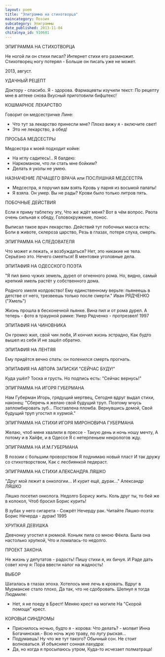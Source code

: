 ```yaml
---
layout: poem
title: "Эпиграмма на стихотворца"
maincategory: Поэзия
subcategory: Эпиграммы
date_published: 2013-11-04
chitalnya_id: 910681
---
```




ЭПИГРАММА НА СТИХОТВОРЦА

Не ногой ли он стихи писал?
Интернет стихи его размножит.
Стихотворец ногу потерял -
Больше он писать уже не может.

2013, август.


УДАЧНЫЙ РЕЦЕПТ

Доктору - спасибо. Я - здорова.
Фармацевты изучили текст:
По рецепту мне в аптеке снова
Вкусный приготовили бифштекс!

КОШМАРНОЕ ЛЕКАРСТВО

Говорит он медсестричке Лине:
- Что тут за лекарство принесли мне?
Плохо вижу я - включите свет!
- Это не лекарство, а обед!

ПРОСЬБА МЕДСЕСТРЫ

Медсестра к моей подходит койке:
- На иглу садитесь!..
Я балдею:
- Наркоманом, что ли стать мне бойким?
- Делать я уколы не умею.

НАЗНАЧЕНИЕ ЛЕЧАЩЕГО ВРАЧА
или ПОСЛУШНАЯ МЕДСЕСТРА

- Медсестра, я поручил вам взять
Кровь у парня из восьмой палаты!
- Я взяла. Он умер. Вы не рады?
Крови было только литров пять.

ПОБОЧНЫЕ ДЕЙСТВИЯ

Если я приму таблетку эту,
Что же ждёт меня? Вот в чём вопрос.
Рвота очень сильная к обеду,
Головокружение, понос.

Выписал такое врач лекарство.
Действий тут побочных масса есть:
Боли в животе, склероза царство,
Резь в глазах, потеря слуха, смерть.

ЭПИГРАММА 
НА СЛЕДОВАТЕЛЯ 

Что может и лежать, и возбуждаться? 
Нет, это никакие не тела. 
Серьёзно это. Нечего смеяться! 
В ментовке уголовные дела.

ЭПИТАФИЯ 
НА ОДЕССКОГО ПОЭТА

"Я пил вино чужих земель,
дурел от огненного рома.
Но, видно, самый крепкий хмель
растёт у собственного дома.

Родного хмеля колдовство!
Ему единственному верьте:
пьянеешь в детстве от него,
трезвеешь только после смерти."
Иван РЯДЧЕНКО ("Хмель")

Жизнь прошла в бесконечной пьянке.
Вина пил и от рома дурел.
А теперь - фото в траурной рамке:
Умер Рядченко - протрезвел!
1997

ЭПИТАФИЯ НА ЧИНОВНИКА

Он громко жил, свой чин любя,
И кончил жизнь эстрадно,
Как будто вышел из себя
И не зашёл обратно.

ЭПИТАФИЯ НА ЛЕНТЯЯ

Ему придётся 
вечно спать:
он поленился
смерть прогнать.

ЭПИТАФИЯ НА АВТОРА
ЗАПИСКИ "СЕЙЧАС БУДУ!"

Куда ушёл?
Тоска и грусть.
Но подпись есть:
"Сейчас вернусь!"

ЭПИГРАММА НА ИГОРЯ ГУБЕРМАНА

Нам Губерман Игорь, грядущий мертвец,
Сегодня вдруг выдал стихи, наконец:
"Сберечь я желаю свой будущий труп.
Поэтому мчусь запломбировать зуб... 
Поставлена пломба. Вернувшись домой,
Свой будущий труп угостил я хурмой."

ЭПИГРАММА НА СТИХИ 
ИГОРЯ МИРОНОВИЧА ГУБЕРМАНА

Желаю, чтоб меня хвалили в прессе -
Такую день и ночь ношу мечту,
А потому и в Хайфе, и в Одессе
Я с нетерпеньем некрологов жду.

ЭПИГРАММА НА И.М.ГУБЕРМАНА

В поэзии с большим проворством
Я поднимаю новый пласт
И так дружу со стихотворством,
Как с лесбиянкой педераст.

ЭПИГРАММА НА СТИХИ
АЛЕКСАНДРА ЛЯШКО

"Друг мой лежит в онкологии...
И курит ещё, дурак..."
Александр ЛЯШКО

Ляшко посетил онколога.
Недолго Борису жить.
Коль друг ты, то бей же в колокол,
Чтоб бросил Борис курить!

В зубах у него сигарета -
Сожрёт Нечерду рак.
Читайте Ляшко-поэта:
Борис Нечерда - дурак!
1995

ХРУПКАЯ ДЕВУШКА

Девчонку угостил я рюмкой.
Коньяк пила со мною Фёкла.
Была она настолько хрупкой,
Что и ломалась-то недолго.

ПРОЕКТ ЗАКОНА

Не жизнь у депутатов - радость!
Пишу стихи я, их бичуя.
И Раде дать совет хочу я:
Пора ввести налог на жадность!

ВЫБОР

Шаталась в глазах эпоха.
Хотелось мне лечь в кровать.
Вдруг в Мурманске стало плохо,
Да так, что не сдобровать.
Шепнул я тогда Людмиле:
- Нет, я не поеду в Брест!
Меняю крест на могиле
На "Скорой помощи" крест.

КОРОВЬИ СИНДРОМЫ

- Приснилось ночью, будто я - корова:
Что делать? - молвит Инна Богачинская.-
Всю ночь жую траву, по лугу рыская...
- Подумаешь! Ну что же тут такого?
Обычный сон. Не стоит волноваться.
И объясняет сонная лахудра:
- Да, но когда я просыпаюсь утром,
Куда-то исчезает полматраца!







